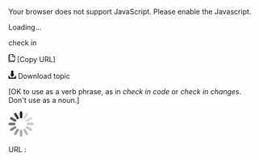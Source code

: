 Your browser does not support JavaScript. Please enable the Javascript.

Loading...

check in

![Copy URL](check-in_files/Copy.png) [Copy URL]

![Download](check-in_files/Download.png)
Download topic

[OK to use as a verb phrase, as in *check in code* or *check in changes*. Don't use as a noun.]

![In progress](check-in_files/activity-large.gif)

URL :


